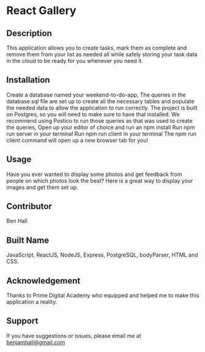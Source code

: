 # React Gallery

## Description

This application allows you to create tasks, mark them as complete and remove them from your list as needed all while safely storing your task data in the cloud to be ready for you whenever you need it.

## Installation
Create a database named your weekend-to-do-app,
The queries in the database.sql file are set up to create all the necessary tables and populate the needed data to allow the application to run correctly. The project is built on Postgres, so you will need to make sure to have that installed. We recommend using Postico to run those queries as that was used to create the queries,
Open up your editor of choice and run an npm install
Run npm run server in your terminal
Run npm run client in your terminal
The npm run client command will open up a new browser tab for you!

## Usage
Have you ever wanted to display some photos and get feedback from people on which photos look the best? Here is a great way to display your images and get them set up. 

## Contributor 
Ben Hall

## Built Name
JavaScript, ReactJS, NodeJS, Express, PostgreSQL, bodyParser, HTML and CSS. 

## Acknowledgement
Thanks to Prime Digital Academy who equipped and helped me to make this application a reality. 

## Support
If you have suggestions or issues, please email me at benjamhall@gmail.com
